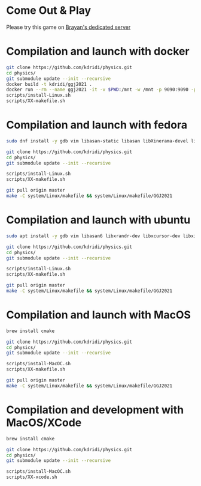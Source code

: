 # Come Out & Play

Please try this game on [Brayan's dedicated server](http://146.59.150.207:9090/)

# Compilation and launch with docker

```sh
git clone https://github.com/kdridi/physics.git
cd physics/
git submodule update --init --recursive
docker build -t kdridi/ggj2021 .
docker run --rm --name ggj2021 -it -v $PWD:/mnt -w /mnt -p 9090:9090 -p 9091:9091 kdridi/ggj2021 bash
scripts/install-Linux.sh
scripts/XX-makefile.sh
```

# Compilation and launch with fedora

```sh
sudo dnf install -y gdb vim libasan-static libasan libXinerama-devel libXrandr-devel libXcursor-devel libXi-devel libXinerama-devel git cmake clang openssl-devel zlib-devel

git clone https://github.com/kdridi/physics.git
cd physics/
git submodule update --init --recursive

scripts/install-Linux.sh
scripts/XX-makefile.sh

git pull origin master
make -C system/Linux/makefile && system/Linux/makefile/GGJ2021
```

# Compilation and launch with ubuntu

```sh
sudo apt install -y gdb vim libasan6 libxrandr-dev libxcursor-dev libxi-dev libxinerama-dev git cmake clang libssl-dev zlib1g-dev

git clone https://github.com/kdridi/physics.git
cd physics/
git submodule update --init --recursive

scripts/install-Linux.sh
scripts/XX-makefile.sh

git pull origin master
make -C system/Linux/makefile && system/Linux/makefile/GGJ2021
```

# Compilation and launch with MacOS

```sh
brew install cmake

git clone https://github.com/kdridi/physics.git
cd physics/
git submodule update --init --recursive

scripts/install-MacOC.sh
scripts/XX-makefile.sh

git pull origin master
make -C system/Linux/makefile && system/Linux/makefile/GGJ2021
```

# Compilation and development with MacOS/XCode

```sh
brew install cmake

git clone https://github.com/kdridi/physics.git
cd physics/
git submodule update --init --recursive

scripts/install-MacOC.sh
scripts/XX-xcode.sh
```
